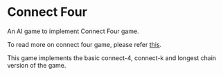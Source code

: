 # Connect Four
An AI game to implement Connect Four game.

To read more on connect four game, please refer [this](https://en.wikipedia.org/wiki/Connect_Four).

This game implements the basic connect-4, connect-k and longest chain version of the game.
